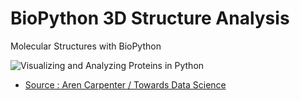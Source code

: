 # BioPython 3D Structure Analysis
Molecular Structures with BioPython

![Visualizing and Analyzing Proteins in Python](https://miro.medium.com/max/664/1*CgyN_0eDuAb4dbCJAjYZ2Q.gif)

* [Source : Aren Carpenter / Towards Data Science](https://towardsdatascience.com/visualizing-and-analyzing-proteins-in-python-bd99521ccd)
